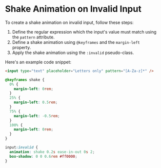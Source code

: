 # Shake Animation on Invalid Input

To create a shake animation on invalid input, follow these steps:

1. Define the regular expression which the input's value must match using the `pattern` attribute.
2. Define a shake animation using `@keyframes` and the `margin-left` property.
3. Apply the shake animation using the `:invalid` pseudo-class.

Here's an example code snippet:

```html
<input type="text" placeholder="Letters only" pattern="[A-Za-z]*" />
```

```css
@keyframes shake {
  0% {
    margin-left: 0rem;
  }
  25% {
    margin-left: 0.5rem;
  }
  75% {
    margin-left: -0.5rem;
  }
  100% {
    margin-left: 0rem;
  }
}

input:invalid {
  animation: shake 0.2s ease-in-out 0s 2;
  box-shadow: 0 0 0.6rem #ff0000;
}
```
